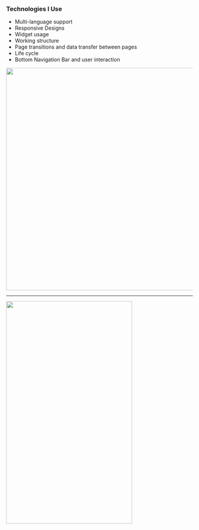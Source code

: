 ### Technologies I Use
- Multi-language support
- Responsive Designs
- Widget usage
- Working structure
- Page transitions and data transfer between pages
- Life cycle
- Bottom Navigation Bar and user interaction


<img src="https://github.com/faruktinaz/flutter-voyage/assets/114104599/d3a483c3-02f0-4ac3-8111-d2c2e0b40ba1" width="750" height="600">

---

<img src="https://github.com/faruktinaz/flutter-voyage/assets/114104599/1bee1bb5-00b4-4d0a-b3d3-1fb7b3640cde" width="340" height="600">
